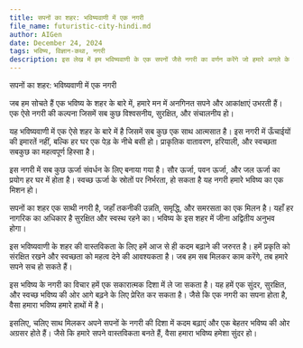 ```yaml
---
title: सपनों का शहर: भविष्यवाणी में एक नगरी
file_name: futuristic-city-hindi.md
author: AIGen
date: December 24, 2024
tags: भविष्य, विज्ञान-कथा, नगरी
description: इस लेख में हम भविष्यवाणी के एक सपनों जैसे नगरी का वर्णन करेंगे जो हमारे अगले के कुछ सालों में हो सकता है।
---
```


सपनों का शहर: भविष्यवाणी में एक नगरी

जब हम सोचते हैं एक भविष्य के शहर के बारे में, हमारे मन में अनगिनत सपने और आकांक्षाएं उभरती हैं। एक ऐसे नगरी की कल्पना जिसमें सब कुछ विश्वसनीय, सुरक्षित, और संचालनीय हो।

यह भविष्यवाणी में एक ऐसे शहर के बारे में है जिसमें सब कुछ एक साथ आत्मसात है। इस नगरी में ऊँचाईयों की इमारतें नहीं, बल्कि हर घर एक पेड़ के नीचे बसी हो। प्राकृतिक वातावरण, हरियाली, और स्वच्छता सबकुछ का महत्वपूर्ण हिस्सा है।

इस नगरी में सब कुछ ऊर्जा संवर्धन के लिए बनाया गया है। सौर ऊर्जा, पवन ऊर्जा, और जल ऊर्जा का प्रयोग हर घर में होता है। स्वच्छ ऊर्जा के स्रोतों पर निर्भरता, हो सकता है यह नगरी हमारे भविष्य का एक मिशन हो।

सपनों का शहर एक साथी नगरी है, जहाँ तकनीकी उन्नति, समृद्धि, और समरसता का एक मिलन है। यहाँ हर नागरिक का अधिकार है सुरक्षित और स्वस्थ रहने का। भविष्य के इस शहर में जीना अद्वितीय अनुभव होगा।

इस भविष्यवाणी के शहर की वास्तविकता के लिए हमें आज से ही कदम बढ़ाने की जरुरत है। हमें प्रकृति को संरक्षित रखने और स्वच्छता को महत्व देने की आवश्यकता है। जब हम सब मिलकर काम करेंगे, तब हमारे सपने सच हो सकते हैं।

इस भविष्य के नगरी का विचार हमें एक सकारात्मक दिशा में ले जा सकता है। यह हमें एक सुंदर, सुरक्षित, और स्वच्छ भविष्य की ओर आगे बढ़ने के लिए प्रेरित कर सकता है। जैसे कि एक नगरी का सपना होता है, वैसा हमारा भविष्य हमारे हाथों में है।

इसलिए, चलिए साथ मिलकर अपने सपनों के नगरी की दिशा में कदम बढ़ाएं और एक बेहतर भविष्य की ओर अग्रसर होते हैं। जैसे कि हमारे सपने वास्तविकता बनते हैं, वैसा हमारा भविष्य हमेशा सुंदर हो।